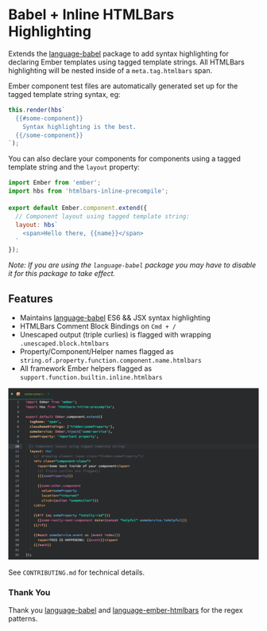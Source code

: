 # Babel + Inline HTMLBars Highlighting

Extends the [language-babel](https://github.com/gandm/language-babel) package to add syntax highlighting for declaring Ember templates using tagged template strings. All HTMLBars highlighting will be nested inside of a `meta.tag.htmlbars` span.

Ember component test files are automatically generated set up for the tagged template string syntax, eg:

```javascript
this.render(hbs`
  {{#some-component}}
    Syntax highlighting is the best.
  {{/some-component}}
`);
```

You can also declare your components for components using a tagged template string and the `layout` property:

```javascript
import Ember from 'ember';
import hbs from 'htmlbars-inline-precompile';

export default Ember.component.extend({
  // Component layout using tagged template string:
  layout: hbs`
    <span>Hello there, {{name}}</span>
  `
});
```

_Note: If you are using the `language-babel` package you may have to disable it for this package to take effect._

## Features

- Maintains [language-babel](https://github.com/gandm/language-babel) ES6 && JSX syntax highlighting
- HTMLBars Comment Block Bindings on `Cmd + /`
- Unescaped output (triple curlies) is flagged with wrapping `.unescaped.block.htmlbars`
- Property/Component/Helper names flagged as `string.of.property.function.component.name.htmlbars`
- All framework Ember helpers flagged as `support.function.builtin.inline.htmlbars`

![Screenshot](https://raw.githubusercontent.com/dhedgecock/language-ember/master/screenshot.png)

See `CONTRIBUTING.md` for technical details.

### Thank You
Thank you [language-babel](https://github.com/gandm/language-babel) and [language-ember-htmlbars](https://github.com/jmurphyau/language-ember-htmlbars) for the regex patterns.
